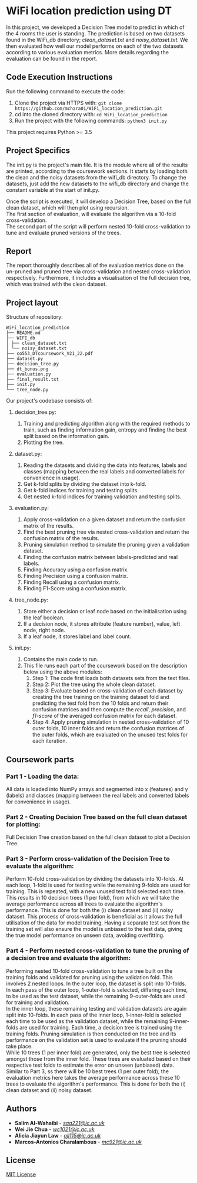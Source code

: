 # WiFi location prediction using DT
In this project, we developed a Decision Tree model to predict in which of the 4 rooms the user is standing.
The prediction is based on two datasets found in the WiFi_db directory; *clean_dataset.txt* and *noisy_dataset.txt*.
We then evaluated how well our model performs on each of the two datasets according to various
evaluation metrics. More details regarding the evaluation can be found in the report.


## Code Execution Instructions

Run the following command to execute the code:

1. Clone the project via HTTPS with: `git clone https://github.com/mchara01/WiFi_location_prediction.git` <br>
1. cd into the cloned directory with: `cd WiFi_location_prediction`  <br>
1. Run the project with the following commands: `python3 init.py` <br>

This project requires Python >= 3.5 <br>

## Project Specifics
The init.py is the project's main file. It is the module where all of the results are printed, according to the coursework sections. 
It starts by loading both the clean and the noisy datasets from the wifi_db directory. 
To change the datasets, just add the new datasets to the wifi_db directory and change the constant variable at the start of init.py.

Once the script is executed, it will develop a Decision Tree, based on the full clean dataset, which will then plot using recursion. <br>
The first section of evaluation, will evaluate the algorithm via a 10-fold cross-validation. <br>
The second part of the script will perform nested 10-fold cross-validation to tune and evaluate pruned versions of the trees.

## Report
The report thoroughly describes all of the evaluation metrics done on the un-pruned and pruned tree via cross-validation and nested cross-validation respectively. 
Furthermore, it includes a visualisation of the full decision tree, which was trained with the clean dataset. 

## Project layout
Structure of repository:
`````
WiFi_location_prediction
├── README.md
├── WIFI_db
│ ├── clean_dataset.txt
│ └── noisy_dataset.txt
├── co553_DTcoursework_V21_22.pdf
├── dataset.py
├── decision_tree.py
├── dt_bonus.png
├── evaluation.py
├── final_result.txt
├── init.py
└── tree_node.py
`````
Our project's codebase consists of:

1. decision_tree.py:
    1. Training and predicting algorithm along with the required methods to train, such as finding information gain, entropy and finding the best split based on the information gain.
    2. Plotting the tree. 
    
2. dataset.py:
   1. Reading the datasets and dividing the data into features, labels and classes (mapping between the real labels and converted labels for convenience in usage).
   2. Get k-fold splits by dividing the dataset into k-fold.
   3. Get k-fold indices for training and testing splits.
   4. Get nested k-fold indices for training validation and testing splits.
   
3. evaluation.py:
   1. Apply cross-validation on a given dataset and return the confusion matrix of the results.
   2. Find the best pruning tree via nested cross-validation and return the confusion matrix of the results.
   3. Pruning simulation method to simulate the pruning given a validation dataset.
   4. Finding the confusion matrix between labels-predicted and real labels.
   5. Finding Accuracy using a confusion matrix.
   6. Finding Precision using a confusion matrix.
   7. Finding Recall using a confusion matrix.
   8. Finding F1-Score using a confusion matrix.
   
4. tree_node.py:
   1. Store either a decision or leaf node based on the initialisation using the leaf boolean.
   2. If a decision node, it stores attribute (feature number), value, left node, right node. 
   3. If a leaf node, it stores label and label count.

5. init.py:   
   1. Contains the main code to run.
   2. This file runs each part of the coursework based on the description below using the above modules:
      1. Step 1: The code first loads both datasets sets from the text files. 
      2. Step 2: Plot the tree using the whole clean dataset. 
      3. Step 3: Evaluate based on cross-validation of each dataset by creating the tree training on the training dataset fold and predicting the test fold from the 10 folds and return their confusion matrices and then compute the *recall*, *precision*, and *f1-score* of the averaged confusion matrix for each dataset.
      4. Step 4: Apply pruning simulation in nested cross-validation of 10 outer folds, 10 inner folds and return the confusion matrices of the outer folds, which are evaluated on the unused test folds for each iteration.

## Coursework parts

### Part 1 - Loading the data:
All data is loaded into NumPy arrays and segmented into x (features) and y (labels) and classes (mapping between the real labels and converted labels for convenience in usage).

### Part 2 - Creating Decision Tree based on the full clean dataset for plotting:
Full Decision Tree creation based on the full clean dataset to plot a Decision Tree.

### Part 3 - Perform cross-validation of the Decision Tree to evaluate the algorithm:
Perform 10-fold cross-validation by dividing the datasets into 10-folds. At each loop, 1-fold is used for testing while the remaining 9-folds are used for training. This is repeated, with a new unused test fold selected each time. This results in 10 decision trees (1 per fold), from which we will take the average performance across all trees to evaluate the algorithm's performance. This is done for both the (i) clean dataset and (ii) noisy dataset. This process of cross-validation is beneficial as it allows the full utilisation of the data for model training.  Having a separate test set from the training set will also ensure the model is unbiased to the test data, giving the true model performance on unseen data, avoiding overfitting.

### Part 4 - Perform nested cross-validation to tune the pruning of a decision tree and evaluate the algorithm:
Performing nested 10-fold cross-validation to tune a tree built on the training folds and validated for pruning using the validation fold. This involves 2 nested loops. In the outer loop, the dataset is split into 10-folds. In each pass of the outer loop, 1-outer-fold is selected, differing each time, to be used as the test dataset, while the remaining 9-outer-folds are used for training and validation. 
<br>
In the inner loop, these remaining testing and validation datasets are again split into 10-folds. In each pass of the inner loop, 1-inner-fold is selected each time to be used as the validation dataset, while the remaining 9-inner-folds are used for training. Each time, a decision tree is trained using the training folds. Pruning simulation is then conducted on the tree and its performance on the validation set is used to evaluate if the pruning should take place. 
<br>
While 10 trees (1 per inner fold) are generated, only the best tree is selected amongst those from the inner fold. These trees are evaluated based on their respective test folds to estimate the error on unseen (unbiased) data. Similar to Part 3, ss there will be 10 best trees (1 per outer fold), the evaluation metrics here takes the average performance across these 10 trees to evaluate the algorithm's performance. This is done for both the (i) clean dataset and (ii) noisy dataset.

## Authors

* **Salim Al-Wahaibi** - *saa221@ic.ac.uk*
* **Wei Jie Chua** - *wc1021@ic.ac.uk*
* **Alicia Jiayun Law** - *ajl115@ic.ac.uk*
* **Marcos-Antonios Charalambous** - *mc921@ic.ac.uk*

## License
[MIT License](https://choosealicense.com/licenses/mit/)
